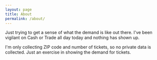```yaml
---
layout: page
title: About
permalink: /about/
---
```


Just trying to get a sense of what the demand is like out there. I've been vigilant on Cash or Trade all day today and nothing has shown up. 

I'm only collecting ZIP code and number of tickets, so no private data is collected. Just an exercise in showing the demand for tickets. 
